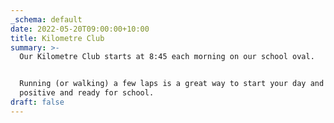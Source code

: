 ```yaml
---
_schema: default
date: 2022-05-20T09:00:00+10:00
title: Kilometre Club
summary: >-
  Our Kilometre Club starts at 8:45 each morning on our school oval.


  Running (or walking) a few laps is a great way to start your day and feel
  positive and ready for school.
draft: false
---
```

